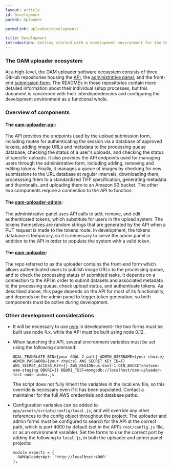 ```yaml
---
layout: article
id: Development
parent: Uploader

permalink: uploader/development/

title: Development
introduction: Getting started with a development environment for the OAM uploader
---
```


### The OAM uploader ecosystem
At a high-level, the OAM uploader software ecosystem consists of three GitHub repositories housing the [API](https://github.com/hotosm/oam-uploader-api), the [administrative panel](https://github.com/hotosm/oam-uploader), and the front-end [submission form](https://github.com/hotosm/oam-uploader-admin). The READMEs in those repositories contain more detailed information about their individual setup processes, but this document is concerned with their interdependencies and configuring the development environment as a functional whole.

### Overview of components

#### The [oam-uploader-api](https://github.com/hotosm/oam-uploader-api):
The API provides the endpoints used by the upload submission form, including routes for authenticating the session via a database of approved tokens, adding image URLs and metadata to the processing queue database, checking the status of a user's uploads, and checking the status of specific uploads. It also provides the API endpoints used for managing users through the administrative form, including adding, removing and editing tokens. Finally, it manages a queue of images by checking for new submissions to the URL database at regular intervals, downloading them, processsing them to a standardized TIFF specification, generating metadata and thumbnails, and uploading them to an Amazon S3 bucket. The other two components require a connection to the API to function.

#### The [oam-uploader-admin](https://github.com/hotosm/oam-uploader):
The administrative panel uses API calls to add, remove, and edit authenticated tokens, which substitute for users in the upload system. The tokens themselves are random strings that are generated by the API when a PUT request is made to the tokens route. In development, the tokens database is temporary, so it is necessary to serve the admin panel in addition to the API in order to populate the system with a valid token.

#### The [oam-uploader](https://github.com/hotosm/oam-uploader):
The repo referred to as the uploader contains the front-end form which allows authenticated users to publish image URLs to the processing queue, and to check the processing status of submitted tasks. It depends on a connection to the API in order to submit datasets and associated metadata to the processing queue, check upload status, and authenticate tokens. As described above, this page depends on the API for most of its functionality, and depends on the admin panel to trigger token generation, so both components must be active during development.

### Other development considerations

- It will be necessary to use [nvm](https://github.com/creationix/nvm) in development- the two forms must be built use node 4.x, while the API must be built using node 0.12.

- When launching the API, several environment variables must be set using the following command:

  ```
  GDAL_TRANSLATE_BIN={your GDAL 2 path} ADMIN_USERNAME={your choice} ADMIN_PASSWORD={your choice} AWS_SECRET_KEY_ID={} AWS_SECRET_ACCESS_KEY={} AWS_REGION=us-east-1 OIN_BUCKET=hotosm-oam-staging DBURI={} DBURI_TEST=mongodb://localhost/oam-uploader-test node index.js
  ```

  The script does not fully inherit the variables in the local.env file, so this override is necessary even if it has been populated. Contact a maintainer for the full AWS credentials and database paths.

- Configuration variables can be added to `app/assets/scripts/config/local.js`, and will override any other references to the config object throughout the project. The uploader and admin forms must be configured to search for the API at the correct path, which is port 4000 by default (set in the API's `root/config.js` file, or as an environment variable). Set the forms to use the correct port by adding the following to `local.js`, in both the uploader and admin panel projects:

  ```
  module.exports = {
    OAMUploaderApi: 'http://localhost:4000'
  };
  ```
